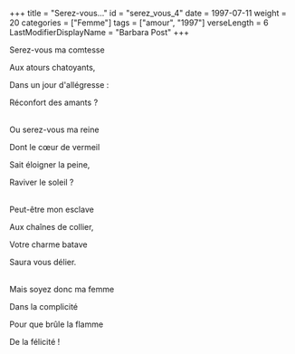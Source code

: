 +++
title = "Serez-vous..."
id = "serez_vous_4"
date = 1997-07-11
weight = 20
categories = ["Femme"]
tags = ["amour", "1997"]
verseLength = 6
LastModifierDisplayName = "Barbara Post"
+++

Serez-vous ma comtesse

Aux atours chatoyants,

Dans un jour d'allégresse :

Réconfort des amants ?

 \
Ou serez-vous ma reine

Dont le cœur de vermeil

Sait éloigner la peine,

Raviver le soleil ?

 \
Peut-être mon esclave

Aux chaînes de collier,

Votre charme batave

Saura vous délier.

 \
Mais soyez donc ma femme

Dans la complicité

Pour que brûle la flamme

De la félicité !
